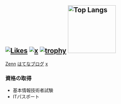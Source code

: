 [![Likes](https://badgen.org/img/zenn/eliri/likes?style=plastic)](https://zenn.dev/eliri)
[![x](https://img.shields.io/badge/--FFFFFF?style=social&logo=x&label=Follow%20___eliri)](https://x.com/___eliri)
[![trophy](https://github-profile-trophy.vercel.app/?username=ryo-ma)](https://github.com/koguchi-e/github-profile-trophy)
<img alt="Top Langs" height="150px" src="https://github-readme-stats.vercel.app/api/top-langs/?username=koguchi-e&layout=compact&count_private=true&show_icons=true&theme=tokyonight" />
---

[Zenn](https://zenn.dev/eliri) 
[はてなブログ](https://eliri.hatenablog.com/?_gl=1*cmzdr4*_gcl_au*MTkzMjI4NTMwNC4xNzQ0NTk0MDU3)
[x](https://x.com/___eliri)  

### 資格の取得
- 基本情報技術者試験
- ITパスポート
